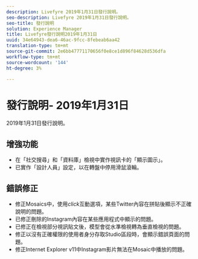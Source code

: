 ```yaml
---
description: Livefyre 2019年1月31日發行說明。
seo-description: Livefyre 2019年1月31日發行說明。
seo-title: 發行說明
solution: Experience Manager
title: Livefyre發行說明2019年1月31日
uuid: 34e64943-dea6-46ac-9fcc-8febeab6aa42
translation-type: tm+mt
source-git-commit: 2e6bb47771170656f0e8ce1d896f84628d536dfa
workflow-type: tm+mt
source-wordcount: '144'
ht-degree: 3%

---
```



# 發行說明- 2019年1月31日

2019年1月31日發行說明。

## 增強功能

* 在「社交搜尋」和「資料庫」檢視中實作視訊卡的「顯示圖示」。
* 已實作「設計人員」設定，以在轉盤中停用滑鼠滾輪。

## 錯誤修正

* 修正Mosaics中，使用&#x200B;*click*&#x200B;互動選項，某些Twitter內容在拼貼後顯示不正確說明的問題。
* 已修正刪除的Instagram內容在某些應用程式中顯示的問題。
* 已修正在檢視部分視訊貼文後，模型會從水準檢視轉為垂直檢視的問題。
* 修正以沒有正確權限的使用者身分存取Studio區段時，會顯示錯誤頁面的問題。
* 修正Internet Explorer v11中Instagram影片無法在Mosaic中播放的問題。
